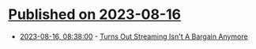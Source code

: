 # [Published on 2023-08-16](index.md)

* [2023-08-16, 08:38:00](https://soylentnews.org/article.pl?sid=23/08/15/0140223&from=rss) - [Turns Out Streaming Isn't A Bargain Anymore](https://soylentnews.org/article.pl?sid=23/08/15/0140223&from=rss)
